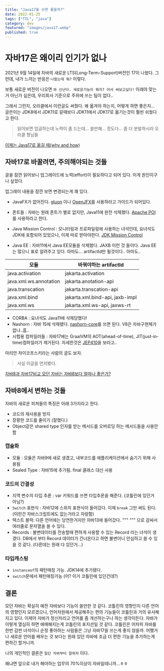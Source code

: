 ```yaml
---
title: "Java17을 쓰면 좋을까?"
date: 2022-01-25
tags: ["TIL", "java"]
category: dev
featured: "images/java17.webp"
published: true
---
```


# 자바17은 왜이리 인기가 없나

2021년 9월 14일에 자바의 새로운 LTS(Long-Term-Support)버전인 17이 나왔다.
그런데, 내가 느끼는 반응은 `나왔는데 뭐?` 이렇다.

보통 새로운 버전이 나오면 `와 신난다. 새로운기능이 뭐지? 어서 써보고싶다!` 이래야 맞는거 아닌가 싶은데,
우리회사 기준으로 주위에 쓰는 팀이 없다..

그래서 그런지, 오라클에서 이런글도 써줬다. 왜 옮겨야 하는지, 어떻게 하면 좋은지...
글쓴이는 JDK8에서 JDK11로 갈때보다 JDK11에서 JDK17로 옮기는것이 훨씬 쉬웠다고 한다.

> 읽어보면 업글하는데 노력이 좀 드는데... 쓸만해... 정도다... 좀 더 분발하시라 오라클 형님들

[이제는 Java17로 옮길 때(why and how) ](https://blogs.oracle.com/javamagazine/post/its-time-to-move-your-applications-to-java-17-heres-why-and-heres-how)


## 자바17로 바꿀려면, 주의해야되는 것들

글을 잠깐 읽어보니 업그레이드에 노력(effort)이 필요하다고 되어 있다. 이게 원인이구나 싶었다.

업그레이 내용을 잠깐 보면 변경되는게 꽤 있다.

- JavaFX가 없어진다. [gluon](https://gluonhq.com/products/javafx/) 이나 [OpenJFX](https://mvnrepository.com/artifact/org.openjfx)를
사용하라고 가이드가 되어있다.

- 폰트들 : 자바는 원래 폰트가 별로 없지만, Java11에 완전 삭제했다. [Apache POI](https://poi.apache.org/)를 사용하라고 한다.

- Java Mission Control : 모니터링과 프로파일링에 사용하는 녀석인데, 요녀석도 JDK에 포함되어 있었으나, 이제 따로 받아야한다. [JDK Mission Control](https://www.oracle.com/java/technologies/javase/products-jmc8-downloads.html)

- Java EE : 자바11에서 Java EE모듈을 삭제했다. JAXB 이런 것 들이다. Java EE는 많으니 표로 알려주고 있다. 아마도... artifactId만 될것이다.. 아마도..

| 모듈 | 바꿔야하는 artifactId |
| --- | --- |
| java.activation | jakarta.activation |
| java.xml.ws.annotation | jakarta.anotation-api |
| java.transcation | jakarta.transcation-api |
| java.xml.bind | jakarta.xml.bind-api, jaxb-impl |
| java.xml.ws | jakarta.xml.ws-api, jaxws-rt |

- CORBA : 요녀석도 Java11에 삭제당했다!
- Nashorn : 자바 15에 삭제됐다. [nashorn-core](https://mvnrepository.com/artifact/org.openjdk.nashorn/nashorn-core)를 쓰면 된다. V8은 자바구현체가 없나..흠..
- 시험용 컴파일러들 : 자바17에는 GraalVM의 AOT(ahead-of-time), JIT(just-in-time)컴파일러가 제거된다. 자세한것은 [JEP410](https://openjdk.java.net/jeps/410)을 보라고..


마리안 차이코프스키라는 사람의 글도 보자.

> 사실 이글을 먼저봤다.

[자바8과 자바17비교 모던 자바는 자바8보다 얼마나 좋은가?](https://marian-caikovski.medium.com/java-17-language-compared-to-java-8-how-modern-java-is-better-than-java-8-65a4e39c448e)


## 자바8에서 변하는 것들
자바의 새로운 피쳐들의 특징은 아래 3가지라고 한다.

- 코드의 재사용을 방지
- 장황한 코드를 줄이기 (잘했다.)
- Object같은 shared type 인자를 받는 메서드를 오버로딩 하는 메서드들을 사용안함

### 캡슐화

- 모듈 : 모듈은 자바9에 새로 생겼고, 내부코드를 애플리케이션에서 숨기기 위해 사용됨
- Sealed Type : 자바15에 추가됨. final 클래스 대신 사용

### 코드의 간결성

- 지역 변수의 타입 추론 : var 키워드를 쓰면 타입추론을 해준다. (코틀린에 있던거 아님?)
- `Switch` 표현식 : 자바12에 스위치 표현식이 들어갔다. 이제 `break` 그만 써도 된다. (이런건 자바스크립트에도 없는거라고 자랑함)
- 텍스트 블럭: 다른 언어에는 당연한거지만 자바13에 들어갔다. """ """ 으로 감싸서 여러줄로 문자열을 쓸 수 있다.
- Records : 불변데이터를 전송할때 편하게 사용할 수 있는 Record 라는 녀석이 생겼다. DB에서 부터 Record 데이터가 건너온다고 하면 불변이니 안심하고 쓸 수 있을 것 같다. (다른데는 원래 다 있던거...)

### 타입캐스팅
- `instanceof`의 패턴매칭 가능. JDK14에 추가됐다.
- `switch`문에서 패턴매칭가능 (어? 이거 코틀린에 있던건데?)


## 결론

모던 자바는 확실히 예전 자바보다 기능이 쓸만한 것 같다. 코틀린의 영향인지 다른 언어의 영향인지 모르겠으나, 언어차원에서 제공해주는 편의 기능들이 코틀린과 거의 유사해지고 있다.
이제야 자바가 정신차리고 언어를 좀 개선하는구나 하는 생각이든다. 자바가 이렇게 열심히 하면 애매해지는게 코틀린의 포지션일 것 같다. 코틀린은 어차피 자바를 한번 감싼 녀석이니 순정 좋아하는 사람들은 그냥 자바17을 쓰는게 좋지 않을까. 어쨌거나 새로운 언어를 배우는 것 보다는 원래 있던 자바에 조금 더 편한 기능을 추가하는게 편하긴 할거니까.

나의 개인적인 결론은 `일단 자바부터 잘하자` 이다.

왜냐면 앞으로 내가 해야하는 업무의 70%이상이 자바일테니까...ㅎㅎ 
